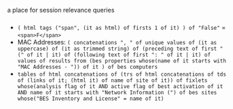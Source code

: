 a place for session relevance queries

###

- `( html tags ("span", (it as html) of firsts 1 of it) ) of "False"` = `<span>F</span>`
- MAC Addresses: `( concatenations ", " of unique values of (it as uppercase) of (it as trimmed string) of (preceding text of first " (" of it | it) of (following text of first ": " of it | it) of values of results from (bes properties whose(name of it starts with "MAC Addresses - ")) of it ) of bes computers`
- `tables of html concatenations of (trs of html concatenations of tds of (links of it; (html it) of name of site of it)) of fixlets whose(analysis flag of it AND active flag of best activation of it AND name of it starts with "Network Information (") of bes sites whose("BES Inventory and License" = name of it)`
